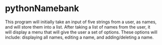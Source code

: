 # pythonNamebank
This program will initially take an input of five strings from a user, as names, and will store them into a list. After
taking a list of names from the user, it will display a menu that will give the user a set of options. These options will
include: displaying all names, editing a name, and adding/deleting a name.
